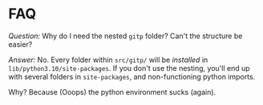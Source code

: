 # FAQ

*Question:*
Why do I need the nested `gitp` folder? Can't the structure be easier?

*Answer:*
No. Every folder within `src/gitp/` will be *installed* in `lib/python3.10/site-packages`. If you don't use the nesting, you'll end up with several folders in `site-packages`, and non-functioning python imports.

Why? Because (Ooops) the python environment sucks (again).